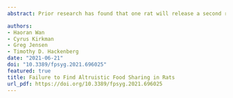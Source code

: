 ```yaml
---
abstract: Prior research has found that one rat will release a second rat from restraint in the presence of food, thereby allowing that second rat access to food. Such behavior, clearly beneficial to the second rat and costly to the first, has been interpreted as altruistic. Because clear demonstrations of altruism in rats are rare, such findings deserve a careful look. The present study aimed to replicate this finding, but with more systematic methods to examine whether, and under what conditions, a rat might share food with its cagemate partner. Rats were given repeated choices between high-valued food (sucrose pellets) and 30-s social access to a familiar rat, with the (a) food size (number of food pellets per response), and (b) food motivation (extra-session access to food) varied across conditions. Rats responded consistently for both food and social interaction, but at different levels and with different sensitivity to the food-access manipulations. Food production and consumption was high when food motivation was also high (food restriction) but substantially lower when food motivation was low (unlimited food access). Social release occurred at moderate levels, unaffected by the food-based manipulations. When food was abundant and food motivation low, the rats chose food and social options about equally often, but sharing (food left unconsumed prior to social release) occurred at low levels across sessions and conditions. Even under conditions of low food motivation, sharing occurred on only 1% of the sharing opportunities. The results are therefore inconsistent with claims in the literature that rats are altruistically motivated to share food with other rats.

authors:
- Haoran Wan
- Cyrus Kirkman 
- Greg Jensen 
- Timothy D. Hackenberg
date: "2021-06-21"
doi: "10.3389/fpsyg.2021.696025"
featured: true
title: Failure to Find Altruistic Food Sharing in Rats
url_pdf: https://doi.org/10.3389/fpsyg.2021.696025
---
```

